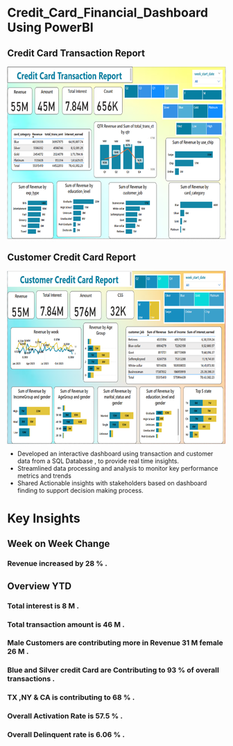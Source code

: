 # Credit_Card_Financial_Dashboard Using PowerBI

## Credit Card Transaction Report
<img align="center" alt="coding" width="600" height="400" src="Credit Card Transaction Report.png">

## Customer Credit Card Report
<img align="center" alt="coding" width="600" height="400" src="Customer Credit Card Report.png">

 * Developed an interactive dashboard using transaction and customer data from a SQL Database , to provide real time insights.
 *  Streamlined data processing and analysis to monitor key performance metrics and trends
 *  Shared Actionable insights with stakeholders based on dashboard finding to support decision making process.

# Key Insights
## Week on Week Change
### Revenue increased by 28 % .

## Overview YTD

### Total interest is 8 M .
### Total transaction amount is 46 M .
### Male Customers are contributing more in Revenue 31 M female 26 M .
### Blue and Silver credit Card are Contributing to 93 % of overall transactions .
### TX ,NY & CA is contributing to 68 % .
### Overall Activation Rate is 57.5 % .
### Overall Delinquent rate is 6.06 % .
